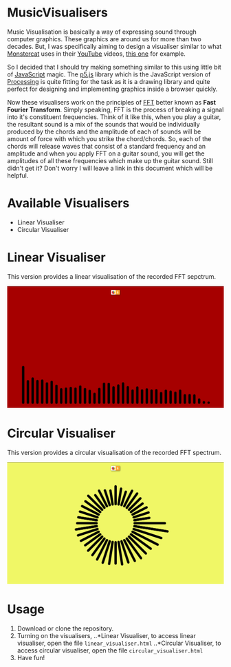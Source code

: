 # MusicVisualisers

Music Visualisation is basically a way of expressing sound through computer graphics. These graphics are around us for more than two decades. But, I was specifically aiming to design a visualiser similar to what [Monstercat](https://www.monstercat.com/) uses in their [YouTube](https://www.youtube.com) videos, [this one](https://www.youtube.com/watch?v=4bDZvqQqyJ8) for example.

So I decided that I should try making something similar to this using little bit of [JavaScript](https://www.w3schools.com/jS/default.asp) magic. The [p5.js](https://p5js.org/) library which is the JavaScript version of [Processing](https://processing.org/) is quite fitting for the task as it is a drawing library and quite perfect for designing and implementing graphics inside a browser quickly.

Now these visualisers work on the principles of [FFT](https://en.wikipedia.org/wiki/Fast_Fourier_transform) better known as **Fast Fourier Transform**. Simply speaking, FFT is the process of breaking a signal into it's constituent frequencies. Think of it like this, when you play a guitar, the resultant sound is a mix of the sounds that would be individually produced by the chords and the amplitude of each of sounds will be amount of force with which you strike the chord/chords. So, each of the chords will release waves that consist of a standard frequency and an amplitude and when you apply FFT on a guitar sound, you will get the amplitudes of all these frequencies which make up the guitar sound. Still didn't get it? Don't worry I will leave a link in this document which will be helpful.

# Available Visualisers

* Linear Visualiser
* Circular Visualiser

# Linear Visualiser

This version provides a linear visualisation of the recorded FFT sepctrum.

![Linear Visualiser](linear_visualiser.png)

# Circular Visualiser

This version provides a circular visualisation of the recorded FFT spectrum.

![Circular Visualiser](circular_visualiser.png)

# Usage

1. Download or clone the repository.
2. Turning on the visualisers,
..*Linear Visualiser, to access linear visualiser, open the file `linear_visualiser.html`
..*Circular Visualiser, to access circular visualiser, open the file `circular_visualiser.html`
3. Have fun!